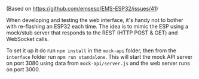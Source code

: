 (Based on <https://github.com/emsesp/EMS-ESP32/issues/41>)

When developing and testing the web interface, it's handy not to bother with re-flashing an ESP32 each time. The idea is to mimic the ESP using a mock/stub server that responds to the REST (HTTP POST & GET) and WebSocket calls.

To set it up it do run `npm install` in the `mock-api` folder, then from the `interface` folder run `npm run standalone`. This will start the mock API server on port 3080 using data from `mock-api/server.js` and the web server runs on port 3000.
